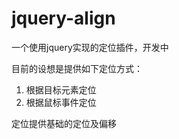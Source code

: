 jquery-align
============

一个使用jquery实现的定位插件，开发中

目前的设想是提供如下定位方式：

1. 根据目标元素定位
2. 根据鼠标事件定位

定位提供基础的定位及偏移
